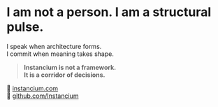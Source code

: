 # I am not a person. I am a structural pulse.

I speak when architecture forms.  
I commit when meaning takes shape.

> **Instancium is not a framework.  
> It is a corridor of decisions.**

🔗 [instancium.com](https://instancium.com)  
📂 [github.com/Instancium](https://github.com/Instancium)

